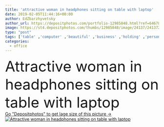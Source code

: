 ```yaml
---
title: 'attractive woman in headphones sitting on table with laptop'
date: 2019-02-05T11:44:16+00:00
author: EdZbarzhyvetsky
author_url: https://depositphotos.com/portfolio-12985848.html?ref=64678756
image: https://st4.depositphotos.com/thumbs/12985848/image/24137/241372374/api_thumb_450.jpg?forcejpeg=true
type: "post"
tags: ['table' ,'computer' ,'beautiful' ,'business' ,'holding' ,'person' ,'female' ,'sitting' ,'people' ,'caucasian' ,'connection' ,'modern' ,'office' ,'woman' ,'communication' ,'working' ,'laptop' ,'work' ,'learning' ,'indoors' ,'using' ,'headphones' ,'profession' ,'attractive' ,'casual' ,'workplace' ,'workspace' ,'businesswoman' ,'professional occupation' ,'copy space' ,'listening music' ]
categories: 
  - office
---
```

<div aling="center">
            <font size="60"> Attractive woman in headphones sitting on table with laptop</font>   
</div>
<div>
    <a href='https://depositphotos.com/241372374/stock-photo-attractive-woman-headphones-sitting-table.html?ref=64678756' target=_blank > Go "Depositphotos" to get lage size of this picture ->
        <img href='https://depositphotos.com/241372374/stock-photo-attractive-woman-headphones-sitting-table.html?ref=64678756' src='https://st4.depositphotos.com/12985848/24137/i/950/depositphotos_241372374-stock-photo-attractive-woman-headphones-sitting-table.jpg?forcejpeg=true' alt='Attractive woman in headphones sitting on table with laptop' >
    </a>
</div>
